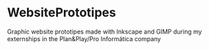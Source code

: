 # WebsitePrototipes
Graphic website prototipes made with Inkscape and GIMP during my externships in the Plan&amp;Play/Pro Informática company
